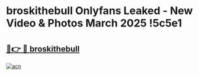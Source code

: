 # broskithebull Onlyfans Leaked - New Video & Photos March 2025 !5c5e1

# <h2><a href="https://tmo1bm.iuczelnia.edu.pl?title=broskithebull&ref=5c5e1">🔗👉 🔴 broskithebull</a></h2>

[![acn](https://github.com/user-attachments/assets/0f9c940e-d8b0-45ae-aac7-cd30a18b3e1c)](https://tmo1bm.iuczelnia.edu.pl?title=broskithebull&ref=5c5e1)

